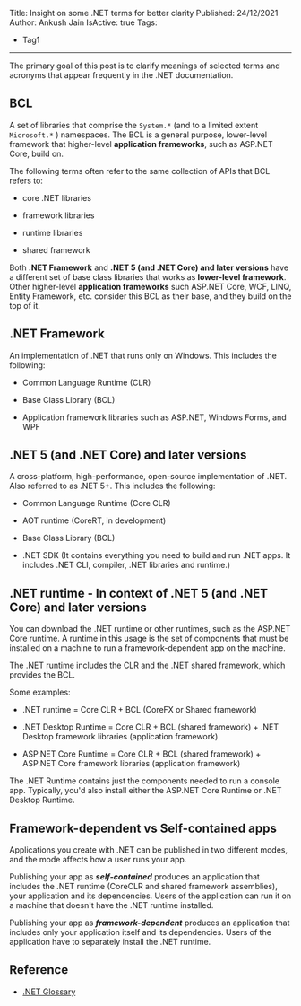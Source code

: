 Title: Insight on some .NET terms for better clarity
Published: 24/12/2021
Author: Ankush Jain
IsActive: true
Tags:
  - Tag1
---
The primary goal of this post is to clarify meanings of selected terms and acronyms that appear frequently in the .NET documentation.

## BCL

A set of libraries that comprise the `System.*` (and to a limited extent `Microsoft.*` ) namespaces. The BCL is a general purpose, lower-level framework that higher-level **application frameworks**, such as ASP.NET Core, build on.

The following terms often refer to the same collection of APIs that BCL refers to:

*   core .NET libraries

*   framework libraries

*   runtime libraries

*   shared framework



Both **.NET Framework** and **.NET 5 (and .NET Core) and later versions** have a different set of base class libraries that works as **lower-level framework**. Other higher-level **application frameworks** such ASP.NET Core, WCF, LINQ, Entity Framework, etc. consider this BCL as their base, and they build on the top of it.

## .NET Framework

An implementation of .NET that runs only on Windows. This includes the following:

*   Common Language Runtime (CLR)

*   Base Class Library (BCL)

*   Application framework libraries such as ASP.NET, Windows Forms, and WPF



## .NET 5 (and .NET Core) and later versions

A cross-platform, high-performance, open-source implementation of .NET. Also referred to as .NET 5+. This includes the following: 

*   Common Language Runtime (Core CLR)

*   AOT runtime (CoreRT, in development) 

*   Base Class Library (BCL)

*   .NET SDK  (It contains everything you need to build and run .NET apps. It includes .NET CLI, compiler, .NET libraries and runtime.)



## .NET runtime - In context of  .NET 5 (and .NET Core) and later versions

You can download the .NET runtime or other runtimes, such as the ASP.NET Core runtime. A runtime in this usage is the set of components that must be installed on a machine to run a framework-dependent app on the machine.

The .NET runtime includes the CLR and the .NET shared framework, which provides the BCL.

Some examples:

*   .NET runtime = Core CLR + BCL (CoreFX or Shared framework)

*   .NET Desktop Runtime = Core CLR + BCL (shared framework) + .NET Desktop framework libraries (application framework)

*   ASP.NET Core Runtime =  Core CLR + BCL (shared framework) + ASP.NET Core framework libraries (application framework)



The .NET Runtime contains just the components needed to run a console app. Typically, you'd also install either the ASP.NET Core Runtime or .NET Desktop Runtime.

## Framework-dependent vs Self-contained apps

Applications you create with .NET can be published in two different modes, and the mode affects how a user runs your app.

Publishing your app as ***self-contained*** produces an application that includes the .NET runtime (CoreCLR and shared framework assemblies), your application and its dependencies. Users of the application can run it on a machine that doesn't have the .NET runtime installed.

Publishing your app as ***framework-dependent*** produces an application that includes only your application itself and its dependencies. Users of the application have to separately install the .NET runtime.

## Reference

*   [.NET Glossary](https://docs.microsoft.com/en-us/dotnet/standard/glossary)


                